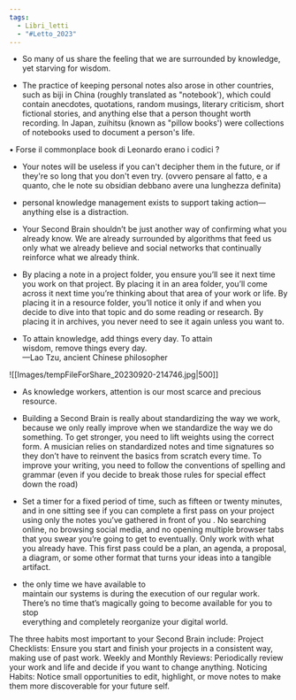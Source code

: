 ```yaml
---
tags:
  - Libri_letti
  - "#Letto_2023"
---
```

- So many of us share the feeling that we are surrounded by knowledge, yet starving for wisdom. 

* The practice of keeping personal notes also arose in other countries, such as biji in China (roughly translated as "notebook'), which could contain anecdotes, quotations, random musings, literary criticism, short fictional stories, and anything else that a person thought worth recording. In Japan, zuihitsu (known as "pillow books') were collections of notebooks used to document a person's life.

• Forse il commonplace book di Leonardo erano i codici ?

- Your notes will be useless if you can't decipher them in the future, or if they're so long that you don't even try. 
(ovvero pensare al fatto, e a quanto, che le note su obsidian debbano avere una lunghezza definita)

- personal knowledge management exists to support taking action—anything else is a distraction.

- Your Second Brain shouldn’t be just another way of confirming what you already know. We are already surrounded by algorithms that feed us only what we already believe and social networks that continually reinforce what we already  think. 

- By placing a note in a project folder, you ensure you’ll see it next time you work on that project. By  placing it in an area folder, you’ll come across it next time you’re thinking about  that area of your work or life. By placing it in a resource folder, you’ll notice it only if and when you decide to dive into that topic and do some reading or research. By placing it in archives, you never need to see it again unless you want to.

- To attain knowledge, add things every day. To attain  
wisdom, remove things every day.  
—Lao Tzu, ancient Chinese philosopher

![[Images/tempFileForShare_20230920-214746.jpg|500]]

- As knowledge workers, attention is our most scarce and precious resource.

- Building a Second Brain is really about standardizing the way we work,
because we only really improve when we standardize the way we do something.
To get stronger, you need to lift weights using the correct form. A musician relies
on standardized notes and time signatures so they don’t have to reinvent the
basics from scratch every time. To improve your writing, you need to follow the
conventions of spelling and grammar (even if you decide to break those rules for
special effect down the road)

- Set a timer for a fixed period of time, such as fifteen or twenty minutes, and in
one sitting see if you can complete a first pass on your project using only the
notes you’ve gathered in front of you . No searching online, no browsing social
media, and no opening multiple browser tabs that you swear you’re going to get
to eventually. Only work with what you already have. This first pass could be a
plan, an agenda, a proposal, a diagram, or some other format that turns your ideas
into a tangible artifact.

- the only time we have available to  
maintain our systems is during the execution of our regular work.  
There’s no time that’s magically going to become available for you to stop  
everything and completely reorganize your digital world.

The three habits most important to your Second Brain include:
Project Checklists: Ensure you start and finish your projects in a consistent
way, making use of past work.
Weekly and Monthly Reviews: Periodically review your work and life and
decide if you want to change anything.
Noticing Habits: Notice small opportunities to edit, highlight, or move
notes to make them more discoverable for your future self.


